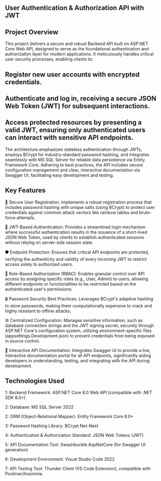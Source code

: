 ## User Authentication & Authorization API with JWT

## Project Overview

This project delivers a secure and robust Backend API built on ASP.NET Core Web API, designed to serve as the foundational authentication and authorization layer for modern applications. It meticulously handles critical user security processes, enabling clients to:

## Register new user accounts with encrypted credentials.
## Authenticate and log in, receiving a secure JSON Web Token (JWT) for subsequent interactions.
## Access protected resources by presenting a valid JWT, ensuring only authenticated users can interact with sensitive API endpoints.

The architecture emphasizes stateless authentication through JWTs, employs BCrypt for industry-standard password hashing, and integrates seamlessly with MS SQL Server for reliable data persistence via Entity Framework Core. Adhering to best practices, the API includes secure configuration management and clear, interactive documentation via Swagger UI, facilitating easy development and testing.

## Key Features
🔐 Secure User Registration: Implements a robust registration process that includes password hashing with unique salts (using BCrypt) to protect user credentials against common attack vectors like rainbow tables and brute-force attempts.

🔑 JWT-Based Authentication: Provides a streamlined login mechanism where successful authentication results in the issuance of a short-lived JSON Web Token, used by clients to establish authenticated sessions without relying on server-side session state.

🛡️ Endpoint Protection: Ensures that critical API endpoints are protected, verifying the authenticity and validity of every incoming JWT to restrict access solely to authorized users.

👥 Role-Based Authorization (RBAC): Enables granular control over API access by assigning specific roles (e.g., User, Admin) to users, allowing different endpoints or functionalities to be restricted based on the authenticated user's permissions.

🔒 Password Security Best Practices: Leverages BCrypt's adaptive hashing to store passwords, making them computationally expensive to crack and highly resistant to offline attacks.

⚙️ Centralized Configuration: Manages sensitive information, such as database connection strings and the JWT signing secret, securely through ASP.NET Core's configuration system, utilizing environment-specific files (appsettings.Development.json) to prevent credentials from being exposed in source control.

📄 Interactive API Documentation: Integrates Swagger UI to provide a live, interactive documentation portal for all API endpoints, significantly aiding developers in understanding, testing, and integrating with the API during development.

## Technologies Used
1: Backend Framework: ASP.NET Core 8.0 Web API (compatible with .NET SDK 8.0+)

2: Database: MS SQL Server 2022

2: ORM (Object-Relational Mapper): Entity Framework Core 8.0+

3: Password Hashing Library: BCrypt.Net-Next

4: Authentication & Authorization Standard: JSON Web Tokens (JWT)

5: API Documentation Tool: Swashbuckle.AspNetCore (for Swagger UI generation)

6: Development Environment: Visual Studio Code 2022

7: API Testing Tool: Thunder Client (VS Code Extension), compatible with Postman/Insomnia
